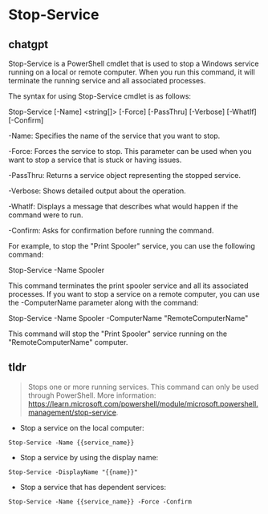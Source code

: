 # Stop-Service 
## chatgpt 
Stop-Service is a PowerShell cmdlet that is used to stop a Windows service running on a local or remote computer. When you run this command, it will terminate the running service and all associated processes.

The syntax for using Stop-Service cmdlet is as follows:

Stop-Service [-Name] <string[]> [-Force] [-PassThru] [-Verbose] [-WhatIf] [-Confirm]

-Name: Specifies the name of the service that you want to stop.

-Force: Forces the service to stop. This parameter can be used when you want to stop a service that is stuck or having issues.

-PassThru: Returns a service object representing the stopped service.

-Verbose: Shows detailed output about the operation.

-WhatIf: Displays a message that describes what would happen if the command were to run.

-Confirm: Asks for confirmation before running the command.

For example, to stop the "Print Spooler" service, you can use the following command:

Stop-Service -Name Spooler

This command terminates the print spooler service and all its associated processes. If you want to stop a service on a remote computer, you can use the -ComputerName parameter along with the command:

Stop-Service -Name Spooler -ComputerName "RemoteComputerName"

This command will stop the "Print Spooler" service running on the "RemoteComputerName" computer. 

## tldr 
 
> Stops one or more running services.
> This command can only be used through PowerShell.
> More information: <https://learn.microsoft.com/powershell/module/microsoft.powershell.management/stop-service>.

- Stop a service on the local computer:

`Stop-Service -Name {{service_name}}`

- Stop a service by using the display name:

`Stop-Service -DisplayName "{{name}}"`

- Stop a service that has dependent services:

`Stop-Service -Name {{service_name}} -Force -Confirm`
